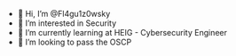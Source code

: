- 👋 Hi, I’m @Fl4gu1z0wsky
- 👀 I’m interested in Security
- 🌱 I’m currently learning at HEIG - Cybersecurity Engineer
- 💞️ I’m looking to pass the OSCP
